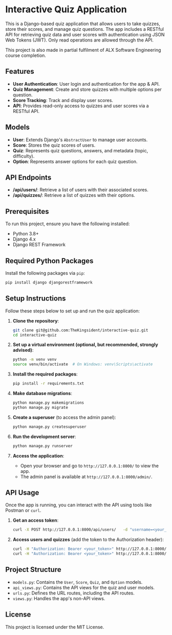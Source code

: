 # Interactive Quiz Application

This is a Django-based quiz application that allows users to take quizzes, store their scores, and manage quiz questions. The app includes a RESTful API for retrieving quiz data and user scores with authentication using JSON Web Tokens (JWT). Only read operations are allowed through the API. 

This project is also made in partial fulfilment of ALX Software Engineering course completion.

## Features
- **User Authentication**: User login and authentication for the app & API.
- **Quiz Management**: Create and store quizzes with multiple options per question.
- **Score Tracking**: Track and display user scores.
- **API**: Provides read-only access to quizzes and user scores via a RESTful API.

## Models
- **User**: Extends Django's `AbstractUser` to manage user accounts.
- **Score**: Stores the quiz scores of users.
- **Quiz**: Represents quiz questions, answers, and metadata (topic, difficulty).
- **Option**: Represents answer options for each quiz question.

## API Endpoints
- **/api/users/**: Retrieve a list of users with their associated scores.
- **/api/quizzes/**: Retrieve a list of quizzes with their options.

## Prerequisites
To run this project, ensure you have the following installed:
- Python 3.8+
- Django 4.x
- Django REST Framework

## Required Python Packages
Install the following packages via `pip`:
```bash
pip install django djangorestframework
```

## Setup Instructions

Follow these steps below to set up and run the quiz application:

1. **Clone the repository**:
   ```bash
   git clone git@github.com:TheKingsident/interactive-quiz.git
   cd interactive-quiz
   ```

2. **Set up a virtual environment (optional, but recommended, strongly advised)**:
   ```bash
   python -m venv venv
   source venv/bin/activate  # On Windows: venv\Scripts\activate
   ```

3. **Install the required packages**:
   ```bash
   pip install -r requirements.txt
   ```

4. **Make database migrations**:
   ```bash
   python manage.py makemigrations
   python manage.py migrate
   ```

5. **Create a superuser** (to access the admin panel):
   ```bash
   python manage.py createsuperuser
   ```

6. **Run the development server**:
   ```bash
   python manage.py runserver
   ```

7. **Access the application**:
   - Open your browser and go to `http://127.0.0.1:8000/` to view the app.
   - The admin panel is available at `http://127.0.0.1:8000/admin/`.

## API Usage
Once the app is running, you can interact with the API using tools like Postman or `curl`.

1. **Get an access token**:
   ```bash
   curl -X POST http://127.0.0.1:8000/api/users/   -d "username=<your_username>&password=<your_password>"
   ```

2. **Access users and quizzes** (add the token to the Authorization header):
   ```bash
   curl -H "Authorization: Bearer <your_token>" http://127.0.0.1:8000/api/users/
   curl -H "Authorization: Bearer <your_token>" http://127.0.0.1:8000/api/quizzes/
   ```

## Project Structure
- `models.py`: Contains the `User`, `Score`, `Quiz`, and `Option` models.
- `api_views.py`: Contains the API views for the quiz and user models.
- `urls.py`: Defines the URL routes, including the API routes.
- `views.py`: Handles the app's non-API views.

## License
This project is licensed under the MIT License.
